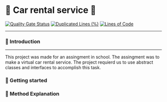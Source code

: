 # :red_car: Car rental service :red_car:

[![Quality Gate Status](https://sonarcloud.io/api/project_badges/measure?project=AdolfssonFredrik_Avancerad_JAVA24_Fredrik_Adolfsson_Uppgift1&metric=alert_status)](https://sonarcloud.io/summary/new_code?id=AdolfssonFredrik_Avancerad_JAVA24_Fredrik_Adolfsson_Uppgift1)
[![Duplicated Lines (%)](https://sonarcloud.io/api/project_badges/measure?project=AdolfssonFredrik_Avancerad_JAVA24_Fredrik_Adolfsson_Uppgift1&metric=duplicated_lines_density)](https://sonarcloud.io/summary/new_code?id=AdolfssonFredrik_Avancerad_JAVA24_Fredrik_Adolfsson_Uppgift1)
[![Lines of Code](https://sonarcloud.io/api/project_badges/measure?project=AdolfssonFredrik_Avancerad_JAVA24_Fredrik_Adolfsson_Uppgift1&metric=ncloc)](https://sonarcloud.io/summary/new_code?id=AdolfssonFredrik_Avancerad_JAVA24_Fredrik_Adolfsson_Uppgift1)

---

### :wave: Introduction 

--- 
This project was made for an assingment in school. The assingment was to make a virtual car rental service. The project requierd us to use abstract classes and interfaces to accomplish this task.



### :rocket: Getting started 


### :robot: Method Explanation